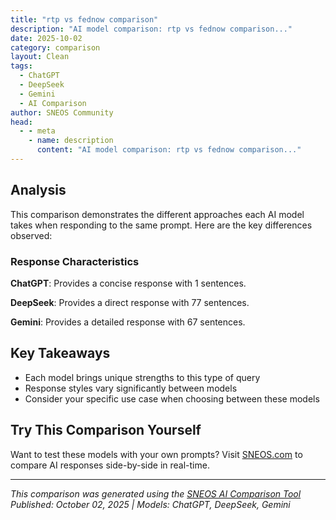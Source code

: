 ```yaml
---
title: "rtp vs fednow comparison"
description: "AI model comparison: rtp vs fednow comparison..."
date: 2025-10-02
category: comparison
layout: Clean
tags:
  - ChatGPT
  - DeepSeek
  - Gemini
  - AI Comparison
author: SNEOS Community
head:
  - - meta
    - name: description
      content: "AI model comparison: rtp vs fednow comparison..."
---
```


<ChatComparison
  title="rtp vs fednow comparison"
  prompt="rtp vs fednow comparison"
  :responses='{
    "ChatGPT": "RTP (Real-Time Payments) and FedNow are both systems designed to facilitate real-time, instant payments, but they differ in several aspects. Below is a comparison of the two systems:\n\n### RTP (Real-Time Payments)\n\n1. **Overview**:\n   - Launched by The Clearing House (TCH) in 2017.\n   - Provides real-time payment services to financial institutions and their customers.\n\n2. **Functionality**:\n   - Supports transactions 24/7, allowing funds to be transferred instantly.\n   - Enables both person-to-person (P2P) payments and business-to-business (B2B) transactions.\n   - Offers additional features such as request for payment and payment confirmation.\n\n3. **Adoption**:\n   - Banks and credit unions that are members of The Clearing House can participate.\n   - Adoption has been growing, with numerous financial institutions offering RTP services to their customers.\n\n4. **Settlement**:\n   - Funds are settled in real-time and transferred immediately between the sending and receiving banks.\n\n5. **Use Cases**:\n   - Everyday transactions, bill payments, payroll, and other high-frequency payment situations.\n\n6. **Fees**:\n   - Generally involves fees paid by financial institutions that utilize the RTP network, which may then be passed on to consumers.\n\n### FedNow\n\n1. **Overview**:\n   - A payment initiative developed by the Federal Reserve, expected to be fully launched in mid-2023.\n   - Aimed at providing a nationwide instant payment service available to depository institutions.\n\n2. **Functionality**:\n   - Also offers 24/7 availability for instant payments.\n   - Designed to support both individual consumers and businesses.\n   - Includes functionality for payment notifications, request for payment, and other features.\n\n3. **Adoption**:\n   - Intended to be widely available across all U.S. banks and credit unions, enhancing accessibility for smaller institutions that may not be part of RTP.\n   - The FedNow Service is expected to foster increased competition in the instant payment space.\n\n4. **Settlement**:\n   - Enables immediate funds availability, with transactions settled in real-time across participating institutions.\n\n5. **Use Cases**:\n   - Similar to RTP, it will support a variety of payment types, including consumer payments, bill payments, and commercial transactions.\n\n6. **Fees**:\n   - The fee structure for FedNow has not been fully disclosed but is expected to be designed to ensure broad access for depository institutions.\n\n### Key Differences\n\n- **Ownership**: RTP is operated by The Clearing House, a private entity, while FedNow is operated by the Federal Reserve, a government entity.\n- **Market Reach**: RTP is limited to participating banks and credit unions that choose to join the network, while FedNow aims for universal access across all financial institutions in the U.S.\n- **Regulatory Framework**: Being a government initiative, FedNow may be influenced more by public policy considerations and facilitate broader economic goals compared to RTP.\n\n### Conclusion\n\nBoth RTP and FedNow aim to modernize the payments landscape in the U.S. by enabling faster, safer, and more efficient transactions. The choice between the two, or their usage together, may depend on the specific needs of financial institutions, businesses, and consumers in terms of accessibility, cost, and service offerings.",
    "DeepSeek": "Of course. This is an excellent question because it highlights two distinct, major developments in the US payments landscape. While both are modern payment systems, they were built for different primary purposes and operate under different models.\n\nHere is a detailed comparison between RTP (Real-Time Payments) and FedNow.\n\n### Executive Summary\n\n*   **RTP** is a **private-sector** real-time payments network operated by The Clearing House (TCH).\n*   **FedNow** is a **public-sector** real-time payments service operated by the Federal Reserve.\n*   **They are not directly competing networks; they are interoperable.** A payment initiated on one network can be received by a bank on the other. Think of them like two different highways (e.g., I-95 and US-1) that both get you to the same destination. The key is that your bank and the recipient\u0027s bank need to be connected to *at least one* of them.\n\n---\n\n### Comparison Table: RTP vs. FedNow\n\n| Feature | RTP (The Clearing House) | FedNow (Federal Reserve) |\n| :--- | :--- | :--- |\n| **Operator** | **Private Sector:** The Clearing House (owned by a consortium of large commercial banks) | **Public Sector:** The Federal Reserve (the US central bank) |\n| **Launch Date** | **2017** | **July 2023** |\n| **Primary Goal** | Provide a competitive, private-market alternative for real-time payments. | Ensure ubiquitous, nationwide access to real-time payments for all financial institutions, promoting financial inclusion. |\n| **Network Model** | A single, centralized network. | A single, centralized network. |\n| **Interoperability** | Yes. The Fed and TCH have ensured the two networks are interconnected. | Yes. The Fed and TCH have ensured the two networks are interconnected. |\n| **Transaction Limit** | $1 million per transaction (initially $100,000). | $500,000 per transaction (with the ability for banks to set lower limits). |\n| **Core Features** | - Real-time credit push\u003Cbr\u003E- Immediate funds availability\u003Cbr\u003E- Payment-by-request (Request for Payment - RfP)\u003Cbr\u003E- Rich data accompanying payment (ISO 20022 standard) | - Real-time credit push\u003Cbr\u003E- Immediate funds availability\u003Cbr\u003E- Payment-by-request (Request for Payment - RfP)\u003Cbr\u003E- Rich data accompanying payment (ISO 20022 standard)\u003Cbr\u003E- Liquidity Management Tool |\n| **Key Differentiator** | **First-mover advantage.** Has a multi-year head start, with broader initial adoption among large banks. | **Fed\u0027s Role.** Offers a \u0022liquidity management tool\u0022 allowing banks to transfer funds between Fed accounts 24/7 to support real-time payments. Seen as a public utility. |\n| **Target Participants** | All depository institutions (banks and credit unions). Initially focused on larger banks. | All depository institutions, with a strong emphasis on including smaller community banks and credit unions. |\n| **Pricing Model** | Transaction-based fees for participating financial institutions. | Transaction-based fees for participating financial institutions (pricing is publicly available). |\n\n---\n\n### Deeper Dive into Key Differences\n\n#### 1. Philosophy and Governance\nThis is the most fundamental difference.\n*   **RTP** is a product of the private banking industry. Its creation was a market-driven initiative to modernize the US payment system and compete with potential future public options.\n*   **FedNow** is a public utility. Its creation was motivated by the Fed\u0027s mandate to promote a safe, efficient, and accessible payment system for the entire country, ensuring that no bank is left behind due to size or resources.\n\n#### 2. Liquidity Management\nThis is a critical operational difference for the banks themselves.\n*   **FedNow** has a built-in **Liquidity Management Tool**. This allows banks to transfer funds from their main Federal Reserve account to their dedicated FedNow account 24/7/365 to ensure they have the funds to process outgoing real-time payments at any time. This is a significant advantage.\n*   **RTP** does not have a direct equivalent. Banks on the RTP network must manage their liquidity through other, often more manual, means outside of real-time hours.\n\n#### 3. Adoption and Reach\n*   **RTP** had a significant head start. Since its launch in 2017, it has achieved widespread adoption among the largest US banks (e.g., JPMorgan Chase, Bank of America, Wells Fargo, Truist, etc.). This means a large portion of US transaction accounts are already RTP-enabled.\n*   **FedNow** is growing rapidly. As a Fed service, it is trusted by community banks and credit unions. Its success is measured by ubiquity, and its growth since the 2023 launch has been steady. The long-term goal is for near-universal participation.\n\n### Similarities and Interoperability\n\nIt\u0027s crucial to understand what they have in common:\n\n*   **Real-Time and Final:** Both systems settle payments in seconds, and the settlement is final and irrevocable.\n*   **24/7/365 Availability:** Both operate every day of the year, including weekends and holidays.\n*   **Rich Data:** Both use the modern **ISO 20022** data standard, allowing much more information to be sent with a payment than with an ACH or wire transfer.\n*   **Request for Payment (RfP):** Both support this \u0022pull\u0022 mechanism, which is like a digital invoice, enabling better billing and collection processes.\n*   **Interoperability:** This is the most important similarity for end-users. **The FedNow Service and the RTP network are connected.** You don\u0027t need to know which network your bank or the recipient\u0027s bank uses. If both banks are live on *either* network, the payment can be sent and received. This prevents a fragmented market.\n\n### Conclusion: Which One \u0022Wins\u0022?\n\nThis is the wrong question. The US payments landscape is not a winner-take-all battle between RTP and FedNow. Instead, the market is evolving towards a **dual-network environment**.\n\n*   For **Consumers and Businesses**, the competition and coexistence are beneficial. It drives innovation, improves service levels, and helps control costs. You just need to ensure your bank offers *real-time payments* (either via RTP, FedNow, or both).\n*   For **Banks**, they can choose to connect to one or both networks based on their strategy, cost, and customer needs. Many large banks are participating in both.\n\nThe real competition is between the **real-time rails (RTP \u0026 FedNow combined)** and the older, slower payment systems like **ACH** and, for some use cases, **wire transfers**. The launch of FedNow has accelerated the entire industry\u0027s shift towards a faster, more data-rich, and always-on payment future for the United States.",
    "Gemini": "Okay, let\u0027s break down the comparison between RTP (Real-Time Payments) and FedNow, two prominent instant payment systems in the United States.\n\n**RTP (Real-Time Payments)**\n\n*   **Operator:** The Clearing House (TCH), a private banking association owned by major U.S. banks.\n*   **Launch Date:** November 2017\n*   **Network:** A private network owned and operated by TCH.\n*   **Participants:** Banks and credit unions that directly connect to the RTP network.  These direct participants can then offer access to their customers (businesses and consumers).\n*   **Reach:**  Coverage depends on the participating banks. While adoption is growing, it\u0027s not yet universally available across all U.S. banks and credit unions.\n*   **Settlement:** Real-time gross settlement.  Funds are settled individually and immediately upon payment completion.\n*   **Transaction Limits:** Typically has a higher transaction limit than FedNow, generally around $100,000, but this can vary depending on the participating financial institution.\n*   **Operating Hours:** 24/7/365.\n*   **Messaging Standard:** ISO 20022\n*   **Features:**\n    *   Real-time payment and settlement.\n    *   Request for Payment (RfP) functionality, which allows businesses to send a payment request to a customer.\n    *   Messaging capabilities to include remittance information and other details with the payment.\n*   **Adoption:**  Growing, but still not as widely adopted as ACH or card payments.  Adoption is driven by banks and their business customers who see the benefits of faster payments.\n*   **Access:**  Direct access requires becoming a member of TCH and meeting technical and risk requirements.  Indirect access is possible through a participating bank.\n\n**FedNow Service**\n\n*   **Operator:** Federal Reserve (the central bank of the United States)\n*   **Launch Date:** July 2023\n*   **Network:** A payment system developed and operated by the Federal Reserve.\n*   **Participants:** Banks, credit unions, and payment processors that connect to the FedNow Service.\n*   **Reach:** Aims for ubiquitous reach across the U.S. financial system, as the Federal Reserve has a mandate to serve all banks and credit unions.\n*   **Settlement:** Real-time gross settlement. Funds are settled individually and immediately on the books of the Federal Reserve.\n*   **Transaction Limits:** Has a lower initial standard transaction limit of $500,000, but financial institutions can set their own lower limits.  The FedNow Service allows financial institutions to request a higher limit.\n*   **Operating Hours:** 24/7/365.\n*   **Messaging Standard:** ISO 20022\n*   **Features:**\n    *   Real-time payment and settlement.\n    *   Request for Payment (RfP) functionality.\n    *   Designed for interoperability with other payment systems.\n    *   Focus on security and resilience.\n*   **Adoption:** Gaining traction. The Federal Reserve\u0027s involvement is expected to drive wider adoption compared to a purely private system.\n*   **Access:**  Direct access requires meeting technical and risk requirements established by the Federal Reserve. Indirect access is possible through a participating bank or credit union.\n\n**Here\u0027s a table summarizing the key differences:**\n\n| Feature          | RTP (The Clearing House)           | FedNow Service (Federal Reserve)     |\n|-------------------|------------------------------------|---------------------------------------|\n| **Operator**       | The Clearing House (Private)      | Federal Reserve (Central Bank)        |\n| **Reach**          | Growing, but not universal          | Aims for ubiquitous reach              |\n| **Transaction Limit**| Generally Higher (e.g. $100,000) | Lower Initial Limit ($500,000, but FI can lower) |\n| **Access**         | Through Participating Banks      | Through Participating Banks/CUs      |\n| **Key Advantage**  | Established earlier, potentially higher limits | Federal Reserve backing, wider accessibility |\n\n**Key Differences and Considerations:**\n\n*   **Operator and Trust:** FedNow benefits from the trust and stability associated with the Federal Reserve.  RTP, while operated by a consortium of major banks, is still a private entity.  The Federal Reserve\u0027s involvement is seen as crucial for driving widespread adoption and ensuring the stability of the instant payments ecosystem.\n*   **Reach and Inclusivity:** FedNow\u0027s primary goal is to ensure that all banks and credit unions, regardless of size or location, have access to instant payment capabilities. This is especially important for smaller financial institutions and underserved communities. RTP\u0027s reach is dependent on the membership and connections of its participating banks.\n*   **Adoption Drivers:**  FedNow is actively encouraging participation from all banks and credit unions, whereas RTP\u0027s adoption is primarily driven by the business interests of its member banks. The Fed\u0027s influence and its ability to set standards are expected to accelerate adoption across the financial industry.\n*   **Interoperability:** Both systems use the ISO 20022 messaging standard, which is important for interoperability.  However, the Federal Reserve is actively working to ensure that FedNow can interoperate with other payment systems, including RTP.\n*   **Competition vs. Collaboration:** While RTP and FedNow are sometimes seen as competing systems, there\u0027s also a potential for collaboration. Both systems are working to modernize the payment landscape and provide faster, more efficient payment options for businesses and consumers.\n\n**In Simple Terms:**\n\n*   **RTP:** Think of it as a premium express lane built by some of the biggest banks. It\u0027s fast and capable, but you need to be with the right bank to use it.\n*   **FedNow:** Think of it as a new highway being built by the government for everyone to use. It aims to connect all banks and credit unions, making it easier for businesses and consumers across the country to send and receive money instantly.\n\n**Which is \u0022better\u0022?**\n\nIt\u0027s not about one being definitively \u0022better\u0022 than the other. Both systems have their strengths:\n\n*   **For banks:** The choice may depend on their existing infrastructure, target market, and risk appetite. Some banks may choose to participate in both systems to offer a wider range of services to their customers.\n*   **For businesses and consumers:** Ultimately, the best system is the one that\u0027s supported by their bank or credit union and meets their specific payment needs.  Ubiquitous adoption of either (or both) is the desired end state, giving people more choices and faster access to their money.\n\nThe coexistence of RTP and FedNow is expected to foster innovation and competition in the payments industry, ultimately benefiting businesses and consumers by providing them with more choices and faster, more efficient payment options. The future will likely see these systems evolve and potentially converge to create a more seamless and interconnected payment landscape.\n"
  }'
  published-date="10:45"
/>

## Analysis

This comparison demonstrates the different approaches each AI model takes when responding to the same prompt. Here are the key differences observed:

### Response Characteristics

**ChatGPT**: Provides a concise response with 1 sentences. 

**DeepSeek**: Provides a direct response with 77 sentences. 

**Gemini**: Provides a detailed response with 67 sentences. 

## Key Takeaways

- Each model brings unique strengths to this type of query
- Response styles vary significantly between models
- Consider your specific use case when choosing between these models

## Try This Comparison Yourself

Want to test these models with your own prompts? Visit [SNEOS.com](https://sneos.com) to compare AI responses side-by-side in real-time.

---

*This comparison was generated using the [SNEOS AI Comparison Tool](https://sneos.com)*
*Published: October 02, 2025 | Models: ChatGPT, DeepSeek, Gemini*
